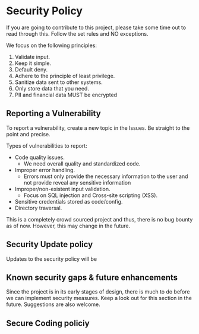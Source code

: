 # Security Policy

If you are going to contribute to this project, please take some time out to read through this. Follow the set rules and NO exceptions. 

We focus on the following principles:

1. Validate input.
2. Keep it simple.
3. Default deny.
4. Adhere to the principle of least privilege.
5. Sanitize data sent to other systems.
6. Only store data that you need. 
7. PII and financial data MUST be encrypted

## Reporting a Vulnerability

To report a vulnerability, create a new topic in the Issues. Be straight to the point and precise. 


Types of vulnerabilities to report:

* Code quality issues.
  * We need overall quality and standardized code.
* Improper error handling.
  * Errors must only provide the necessary information to the user and not provide reveal any sensitive information
* Improper/non-existent input validation.
  * Focus on SQL injection and Cross-site scripting (XSS). 
* Sensitive credentials stored as code/config.
* Directory traversal.

This is a completely crowd sourced project and thus, there is no bug bounty as of now. However, this may change in the future.

## Security Update policy

Updates to the security policy will be 

## Known security gaps & future enhancements

Since the project is in its early stages of design, there is much to do before we can implement security measures. Keep a look out for this section in the future. Suggestions are also welcome.

## Secure Coding policiy

 
